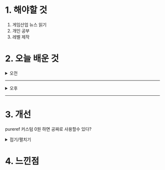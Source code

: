 
# 1. 해야할 것

1. 게임산업 뉴스 읽기 
2. 개인 공부  
3. 레벨 제작



# 2. 오늘 배운 것

<details>
<summary>오전</summary>

## 오늘의 뉴스
### [기사: 포켓몬 카드 게임 흥행](https://www.inven.co.kr/webzine/news/?news=301943)
![image](https://github.com/user-attachments/assets/4bffb9bd-bd46-46af-a00b-51878acea08e)
```
IP의 힘
잘만든 IP하나가 사람들을 강력하게 끌어모을 수 있다는 걸 다시한번 확인할 수 있다.
우리가 소설을 좋아하는 것처럼 특정 세계관과 인물들의 이야기를 듣는 것은 흥미로운 일이다.
포켓몬도 그러하다.
특히 제한이 없는 창작 몬스터라는 특성 때문에 세계관이 계속 넓어질 수 있다는 점에서 창작자 쪽에서 정말 좋은 시스템?이라고 생각한다.
```
</details>

****

<details>
<summary>오후</summary>

## 레벨 제작
### 왕좌의 게임 초기 레벨

</details>

****


# 3. 개선

pureref 커스텀 0원 하면 공짜로 사용할수 있다?
<details>
<summary>접기/펼치기</summary>

![image](https://github.com/user-attachments/assets/5c8f6a64-9b4b-4cb7-b2ec-1a9d60877617)
단축키
</details>



# 4. 느낀점



